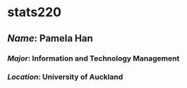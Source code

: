 # stats220

## *Name*: Pamela Han
### *Major*: Information and Technology Management
### *Location*: University of Auckland
